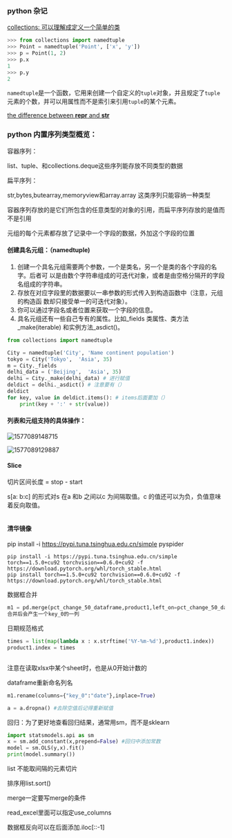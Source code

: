 ### python 杂记

[collections: 可以理解成定义一个简单的类](https://www.liaoxuefeng.com/wiki/897692888725344/973805065315456)

```python
>>> from collections import namedtuple
>>> Point = namedtuple('Point', ['x', 'y'])
>>> p = Point(1, 2)
>>> p.x
1
>>> p.y
2
```

 `namedtuple`是一个函数，它用来创建一个自定义的`tuple`对象，并且规定了`tuple`元素的个数，并可以用属性而不是索引来引用`tuple`的某个元素。 

[the difference between __repr__ and __str__](https://stackoverflow.com/questions/1436703/difference-between-str-and-repr)

### python 内置序列类型概览：

容器序列：

list、tuple、和collections.deque这些序列能存放不同类型的数据

扁平序列：

str,bytes,butearray,memoryview和array.array 这类序列只能容纳一种类型

容器序列存放的是它们所包含的任意类型的对象的引用，而扁平序列存放的是值而不是引用

元组的每个元素都存放了记录中一个字段的数据，外加这个字段的位置

#### 创建具名元组：（namedtuple)

1. 创建一个具名元组需要两个参数，一个是类名，另一个是类的各个字段的名字。后者可
   以是由数个字符串组成的可迭代对象，或者是由空格分隔开的字段名组成的字符串。
2. 存放在对应字段里的数据要以一串参数的形式传入到构造函数中（注意，元组的构造函
   数却只接受单一的可迭代对象）。
3. 你可以通过字段名或者位置来获取一个字段的信息。
4. 具名元组还有一些自己专有的属性。比如_fields 类属性、类方法_make(iterable) 和实例方法_asdict()。

```python
from collections import namedtuple

City = namedtuple('City', 'Name continent population')
tokyo = City('Tokyo',  'Asia', 35)
m = City._fields
delhi_data = ('Beijing',  'Asia', 35)
delhi = City._make(delhi_data) # 进行赋值
deldict = delhi._asdict() # 注意要有（）
deldict
for key, value in deldict.items(): # items后面要加（）
    print(key + ':' + str(value))
```

#### 列表和元组支持的具体操作：

![1577089148715](C:\Users\yingcheng_intern2\AppData\Roaming\Typora\typora-user-images\1577089148715.png)

![1577089129887](C:\Users\yingcheng_intern2\AppData\Roaming\Typora\typora-user-images\1577089129887.png)

#### Slice

切片区间长度 = stop - start

s[a: b:c] 的形式对s 在a 和b 之间以c 为间隔取值。c 的值还可以为负，负值意味着反向取值。

```

```

#### 清华镜像

pip install -i https://pypi.tuna.tsinghua.edu.cn/simple pyspider

```
pip install -i https://pypi.tuna.tsinghua.edu.cn/simple torch==1.5.0+cu92 torchvision==0.6.0+cu92 -f https://download.pytorch.org/whl/torch_stable.html
pip install torch==1.5.0+cu92 torchvision==0.6.0+cu92 -f https://download.pytorch.org/whl/torch_stable.html
```

数据框合并

```python
m1 = pd.merge(pct_change_50_dataframe,product1,left_on=pct_change_50_dataframe.index,right_on=product1.index)
合并后会产生一个key_0的一列
```

日期规范格式

```python
times = list(map(lambda x : x.strftime('%Y-%m-%d'),product1.index)) 
product1.index = times
```

```python

```

注意在读取xlsx中某个sheet时，也是从0开始计数的

dataframe重新命名列名

```python
m1.rename(columns={"key_0":"date"},inplace=True)
```

```python
a = a.dropna() #去除空值后记得重新赋值
```



回归：为了更好地查看回归结果，通常用sm，而不是sklearn

```python
import statsmodels.api as sm
x = sm.add_constant(x,prepend=False) #回归中添加常数
model = sm.OLS(y,x).fit()
print(model.summary())
```

list 不能取间隔的元素切片

排序用list.sort()

merge一定要写merge的条件

read_excel里面可以指定use_columns

数据框反向可以在后面添加.iloc[::-1]